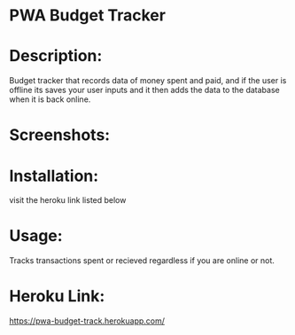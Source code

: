 # PWA Budget Tracker 

# Description:
Budget tracker that records data of money spent and paid, and if the user is offline its saves your user inputs and it then adds the data to the database when it is back online.
# Screenshots:

# Installation:
visit the heroku link listed below
# Usage:
Tracks transactions spent or recieved regardless if you are online or not.
# Heroku Link:
https://pwa-budget-track.herokuapp.com/

